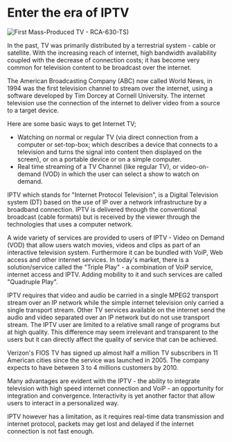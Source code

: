 # Enter the era of IPTV

![First Mass-Produced TV - RCA-630-TS)](https://cdn.oinam.com/img/technology/tv-1st-RCA-630-TS.webp)

In the past, TV was primarily distributed by a terrestrial system - cable or satellite. With the increasing reach of internet, high bandwidth availability coupled with the decrease of  connection costs; it has become very common for television content to be broadcast over the internet.

The American Broadcasting Company (ABC) now called World News, in 1994 was the first television channel to stream over the internet, using a software developed by Tim Dorcey at Cornell University. The internet  television use the connection of the internet to deliver video from a source to a target device.

Here are some basic ways to get Internet TV;

- Watching on normal or regular TV (via direct connection from a computer or set-top-box; which describes a device that connects to a television and turns the signal into content then displayed on the screen), or on a portable device or on a simple computer.
- Real time streaming of a TV Channel (like regular TV), or video-on-demand (VOD) in which the user can select a show to watch on demand.

IPTV which stands for "Internet Protocol Television", is a Digital Television system (DT) based on the use of IP over a network infrastructure by a broadband connection. IPTV is delivered through the conventional broadcast (cable formats) but is received by the viewer through the technologies that uses a computer network.

A wide variety of services are provided to users of IPTV - Video on Demand (VOD) that allow users watch movies, videos and clips as part of an interactive television system. Furthermore it can be bundled with VoiP, Web access and other internet services. In today's market, there is a solution/service called the "Triple Play" - a combination of VoiP service, internet access and IPTV.  Adding mobility to it and such services are called "Quadruple Play".

IPTV requires that video and audio be carried in a single MPEG2 transport stream over an IP network while the simple internet television only carried a single transport stream. Other TV services available on the internet send the audio and video separated over an IP network but do not use transport stream.  The IPTV user are limited to a relative small range of programs but at high quality. This difference may seem irrelevant and transparent to the users but it can directly affect the quality of service that can be achieved.

Verizon's FIOS TV has signed up almost half a million TV subscribers in 11 American cities since the service was launched in 2005.  The company expects to have between 3 to 4 millions customers by 2010.

Many advantages are evident with the IPTV - the ability to integrate television with high speed internet connection and VoiP - an opportunity for integration and convergence. Interactivity is yet another factor that allow users to interact in a personalized way.

IPTV however has a limitation, as it requires real-time data transmission and internet protocol, packets may get lost and delayed if the internet connection is not fast enough.
